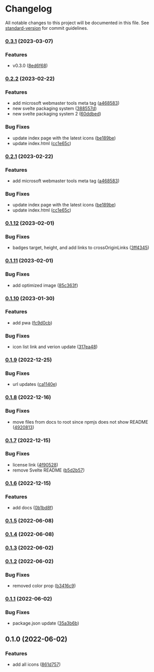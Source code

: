 # Changelog

All notable changes to this project will be documented in this file. See [standard-version](https://github.com/conventional-changelog/standard-version) for commit guidelines.

### [0.3.1](https://github.com/shinokada/svelte-cryptocurrency-icons/compare/v0.2.2...v0.3.1) (2023-03-07)


### Features

* v0.3.0 ([8ed6f68](https://github.com/shinokada/svelte-cryptocurrency-icons/commit/8ed6f68520eeb35f0d9200faf6b9fe42532f3701))

### [0.2.2](https://github.com/shinokada/svelte-cryptocurrency-icons/compare/v0.1.12...v0.2.2) (2023-02-22)

### Features

- add microsoft webmaster tools meta tag ([a468583](https://github.com/shinokada/svelte-cryptocurrency-icons/commit/a46858388da784ccf818f8e9e6fe84c838b33a1b))
- new svelte packaging system ([388557d](https://github.com/shinokada/svelte-cryptocurrency-icons/commit/388557de54a6fadbdf11d94ac523ce6c4998f373))
- new svelte packaging system 2 ([60ddbed](https://github.com/shinokada/svelte-cryptocurrency-icons/commit/60ddbede7e5238a438d6684c2742973b60b5c1ea))

### Bug Fixes

- update index page with the latest icons ([be189be](https://github.com/shinokada/svelte-cryptocurrency-icons/commit/be189bead1062047b3a0aa1a12b2d3036f194383))
- update index.html ([cc1e65c](https://github.com/shinokada/svelte-cryptocurrency-icons/commit/cc1e65cc55fa29178f369056806a26a408d98fcf))

### [0.2.1](https://github.com/shinokada/svelte-cryptocurrency-icons/compare/v0.1.12...v0.2.1) (2023-02-22)

### Features

- add microsoft webmaster tools meta tag ([a468583](https://github.com/shinokada/svelte-cryptocurrency-icons/commit/a46858388da784ccf818f8e9e6fe84c838b33a1b))

### Bug Fixes

- update index page with the latest icons ([be189be](https://github.com/shinokada/svelte-cryptocurrency-icons/commit/be189bead1062047b3a0aa1a12b2d3036f194383))
- update index.html ([cc1e65c](https://github.com/shinokada/svelte-cryptocurrency-icons/commit/cc1e65cc55fa29178f369056806a26a408d98fcf))

### [0.1.12](https://github.com/shinokada/svelte-cryptocurrency-icons/compare/v0.1.11...v0.1.12) (2023-02-01)

### Bug Fixes

- badges target, height, and add links to crossOriginLinks ([3ff4345](https://github.com/shinokada/svelte-cryptocurrency-icons/commit/3ff4345074eff79db92a8656efc60cb6bbc9d1a2))

### [0.1.11](https://github.com/shinokada/svelte-cryptocurrency-icons/compare/v0.1.10...v0.1.11) (2023-02-01)

### Bug Fixes

- add optimized image ([85c363f](https://github.com/shinokada/svelte-cryptocurrency-icons/commit/85c363f5f9864dd79b0c0a9c6d9794fdf89e55c3))

### [0.1.10](https://github.com/shinokada/svelte-cryptocurrency-icons/compare/v0.1.9...v0.1.10) (2023-01-30)

### Features

- add pwa ([fc9d0cb](https://github.com/shinokada/svelte-cryptocurrency-icons/commit/fc9d0cb49ba52d4ebe19de0bf0a56bb64deb5e8e))

### Bug Fixes

- icon list link and verion update ([317ea48](https://github.com/shinokada/svelte-cryptocurrency-icons/commit/317ea4873cad3a80510c7409651a9600abfba8a5))

### [0.1.9](https://github.com/shinokada/svelte-cryptocurrency-icons/compare/v0.1.8...v0.1.9) (2022-12-25)

### Bug Fixes

- url updates ([ca1140e](https://github.com/shinokada/svelte-cryptocurrency-icons/commit/ca1140e2de65a1e0880f88dfd3270e426f576ba8))

### [0.1.8](https://github.com/shinokada/svelte-cryptocurrency-icons/compare/v0.1.7...v0.1.8) (2022-12-16)

### Bug Fixes

- move files from docs to root since npmjs does not show README ([4920813](https://github.com/shinokada/svelte-cryptocurrency-icons/commit/4920813a413ebbac56222b9cd2481e1d4ae0d23a))

### [0.1.7](https://github.com/shinokada/svelte-cryptocurrency-icons/compare/v0.1.6...v0.1.7) (2022-12-15)

### Bug Fixes

- license link ([4f90528](https://github.com/shinokada/svelte-cryptocurrency-icons/commit/4f905288916ebcef31584f1ed83b3160bab4611b))
- remove Svelte README ([b5d2b57](https://github.com/shinokada/svelte-cryptocurrency-icons/commit/b5d2b57d7e5e28aad6c940c31f3784832f478e6c))

### [0.1.6](https://github.com/shinokada/svelte-cryptocurrency-icons/compare/v0.1.5...v0.1.6) (2022-12-15)

### Features

- add docs ([0b1bd8f](https://github.com/shinokada/svelte-cryptocurrency-icons/commit/0b1bd8ff829db556cddb8aa26970495e784c5010))

### [0.1.5](https://github.com/shinokada/svelte-cryptocurrency-icons/compare/v0.1.4...v0.1.5) (2022-06-08)

### [0.1.4](https://github.com/shinokada/svelte-cryptocurrency-icons/compare/v0.1.3...v0.1.4) (2022-06-08)

### [0.1.3](https://github.com/shinokada/svelte-cryptocurrency-icons/compare/v0.1.2...v0.1.3) (2022-06-02)

### [0.1.2](https://github.com/shinokada/svelte-cryptocurrency-icons/compare/v0.1.1...v0.1.2) (2022-06-02)

### Bug Fixes

- removed color prop ([b3416c9](https://github.com/shinokada/svelte-cryptocurrency-icons/commit/b3416c98c12245b30332b6cda888f5560fff4b54))

### [0.1.1](https://github.com/shinokada/svelte-cryptocurrency-icons/compare/v0.1.0...v0.1.1) (2022-06-02)

### Bug Fixes

- package.json update ([35a3b6b](https://github.com/shinokada/svelte-cryptocurrency-icons/commit/35a3b6b158a6c1aaa434625020143fd34106b727))

## 0.1.0 (2022-06-02)

### Features

- add all icons ([861d757](https://github.com/shinokada/svelte-cryptocurrency-icons/commit/861d7570fc95964478f674ff813b6b112ed2c121))
